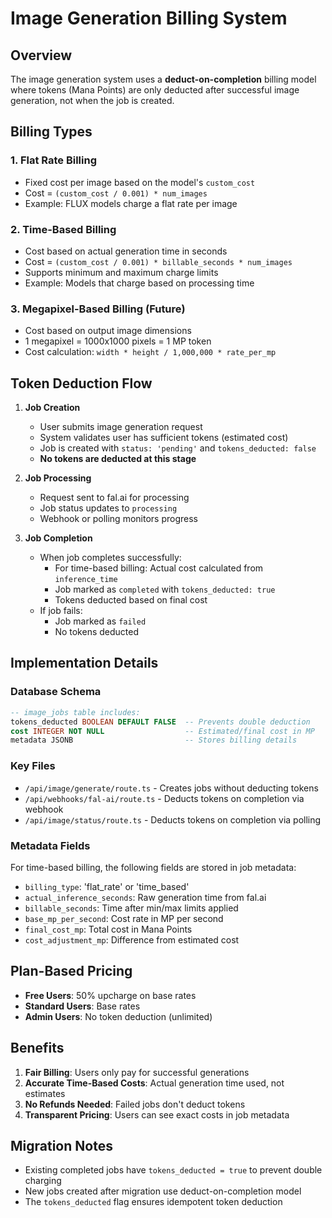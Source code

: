 # Image Generation Billing System

## Overview

The image generation system uses a **deduct-on-completion** billing model where tokens (Mana Points) are only deducted after successful image generation, not when the job is created.

## Billing Types

### 1. Flat Rate Billing
- Fixed cost per image based on the model's `custom_cost` 
- Cost = `(custom_cost / 0.001) * num_images`
- Example: FLUX models charge a flat rate per image

### 2. Time-Based Billing
- Cost based on actual generation time in seconds
- Cost = `(custom_cost / 0.001) * billable_seconds * num_images`
- Supports minimum and maximum charge limits
- Example: Models that charge based on processing time

### 3. Megapixel-Based Billing (Future)
- Cost based on output image dimensions
- 1 megapixel = 1000x1000 pixels = 1 MP token
- Cost calculation: `width * height / 1,000,000 * rate_per_mp`

## Token Deduction Flow

1. **Job Creation**
   - User submits image generation request
   - System validates user has sufficient tokens (estimated cost)
   - Job is created with `status: 'pending'` and `tokens_deducted: false`
   - **No tokens are deducted at this stage**

2. **Job Processing**
   - Request sent to fal.ai for processing
   - Job status updates to `processing`
   - Webhook or polling monitors progress

3. **Job Completion**
   - When job completes successfully:
     - For time-based billing: Actual cost calculated from `inference_time`
     - Job marked as `completed` with `tokens_deducted: true`
     - Tokens deducted based on final cost
   - If job fails:
     - Job marked as `failed`
     - No tokens deducted

## Implementation Details

### Database Schema
```sql
-- image_jobs table includes:
tokens_deducted BOOLEAN DEFAULT FALSE  -- Prevents double deduction
cost INTEGER NOT NULL                  -- Estimated/final cost in MP
metadata JSONB                         -- Stores billing details
```

### Key Files
- `/api/image/generate/route.ts` - Creates jobs without deducting tokens
- `/api/webhooks/fal-ai/route.ts` - Deducts tokens on completion via webhook
- `/api/image/status/route.ts` - Deducts tokens on completion via polling

### Metadata Fields
For time-based billing, the following fields are stored in job metadata:
- `billing_type`: 'flat_rate' or 'time_based'
- `actual_inference_seconds`: Raw generation time from fal.ai
- `billable_seconds`: Time after min/max limits applied
- `base_mp_per_second`: Cost rate in MP per second
- `final_cost_mp`: Total cost in Mana Points
- `cost_adjustment_mp`: Difference from estimated cost

## Plan-Based Pricing

- **Free Users**: 50% upcharge on base rates
- **Standard Users**: Base rates
- **Admin Users**: No token deduction (unlimited)

## Benefits

1. **Fair Billing**: Users only pay for successful generations
2. **Accurate Time-Based Costs**: Actual generation time used, not estimates
3. **No Refunds Needed**: Failed jobs don't deduct tokens
4. **Transparent Pricing**: Users can see exact costs in job metadata

## Migration Notes

- Existing completed jobs have `tokens_deducted = true` to prevent double charging
- New jobs created after migration use deduct-on-completion model
- The `tokens_deducted` flag ensures idempotent token deduction